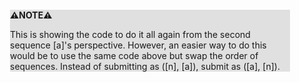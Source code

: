 <div style="margin:2em; background-color: #e0e0e0;">

<strong>⚠️NOTE️️️⚠️</strong>

This is showing the code to do it all again from the second sequence \[a]'s perspective. However, an easier way to do this would be to use the same code above but swap the order of sequences. Instead of submitting as (\[n], \[a]), submit as (\[a], \[n]).
</div>

